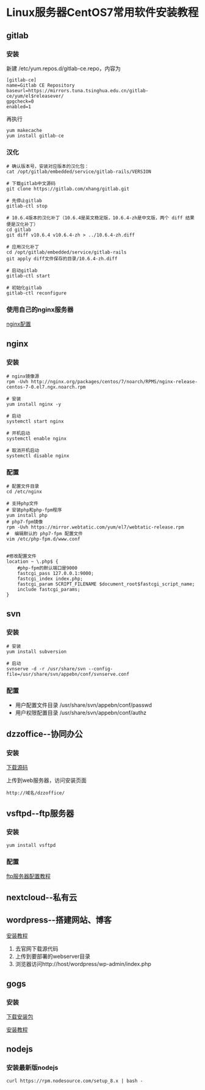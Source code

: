 # Linux服务器CentOS7常用软件安装教程

## gitlab

### 安装
新建 /etc/yum.repos.d/gitlab-ce.repo，内容为

    [gitlab-ce]
    name=Gitlab CE Repository
    baseurl=https://mirrors.tuna.tsinghua.edu.cn/gitlab-ce/yum/el$releasever/
    gpgcheck=0
    enabled=1

再执行

    yum makecache
    yum install gitlab-ce

### 汉化

    # 确认版本号，安装对应版本的汉化包：
    cat /opt/gitlab/embedded/service/gitlab-rails/VERSION

    # 下载gitlab中文源码
    git clone https://gitlab.com/xhang/gitlab.git

    # 先停止gitlab
    gitlab-ctl stop

    # 10.6.4版本的汉化补丁（10.6.4是英文稳定版，10.6.4-zh是中文版，两个 diff 结果便是汉化补丁）
    cd gitlab
    git diff v10.6.4 v10.6.4-zh > ../10.6.4-zh.diff

    # 应用汉化补丁
    cd /opt/gitlab/embedded/service/gitlab-rails
    git apply diff文件保存的目录/10.6.4-zh.diff

    # 启动gitlab
    gitlab-ctl start

    # 初始化gitlab
    gitlab-ctl reconfigure

### 使用自己的nginx服务器
[nginx配置](https://docs.gitlab.com/omnibus/settings/nginx.html#using-an-existing-passenger-nginx-installation)

## nginx

### 安装

    # nginx镜像源
    rpm -Uvh http://nginx.org/packages/centos/7/noarch/RPMS/nginx-release-centos-7-0.el7.ngx.noarch.rpm

    # 安装
    yum install nginx -y

    # 启动
    systemctl start nginx

    # 开机启动
    systemctl enable nginx

    # 取消开机启动
    systemctl disable nginx

### 配置

    # 配置文件目录
    cd /etc/nginx

    # 支持php文件
    # 安装php和php-fpm程序
    yum install php
    # php7-fpm镜像
    rpm -Uvh https://mirror.webtatic.com/yum/el7/webtatic-release.rpm
    #  编辑默认的 php7-fpm 配置文件
    vim /etc/php-fpm.d/www.conf


    #修改配置文件
    location ~ \.php$ {
        #php-fpm的默认端口是9000
        fastcgi_pass 127.0.0.1:9000;
        fastcgi_index index.php;
        fastcgi_param SCRIPT_FILENAME $document_root$fastcgi_script_name;
        include fastcgi_params;
    }

## svn

### 安装
    # 安装
    yum install subversion

    # 启动
    svnserve -d -r /usr/share/svn --config-file=/usr/share/svn/appebn/conf/svnserve.conf


### 配置
* 用户配置文件目录 /usr/share/svn/appebn/conf/passwd
* 用户权限配置目录 /usr/share/svn/appebn/conf/authz

## dzzoffice--协同办公

### 安装
[下载源码](https://github.com/zyx0814/dzzoffice/releases/tag/2.0beta)

上传到web服务器，访问安装页面

    http://域名/dzzoffice/

## vsftpd--ftp服务器

### 安装

    yum install vsftpd

### 配置    

[ftp服务器配置教程](https://blog.csdn.net/Wyxtnbp/article/details/78372707)

## nextcloud--私有云

## wordpress--搭建网站、博客
[安装教程](https://cn.wordpress.org/txt-download/)
1. 去官网下载源代码
2. 上传到要部署的webserver目录
3. 浏览器访问http://host/wordpress/wp-admin/index.php

## gogs

### 安装
[下载安装包](https://github.com/gogits/gogs/releases/download/v0.11.43/linux_amd64.zip)

[安装教程](https://blog.mynook.info/post/host-your-own-git-server-using-gogs/)

## nodejs

### 安装最新版nodejs
    curl https://rpm.nodesource.com/setup_8.x | bash -




